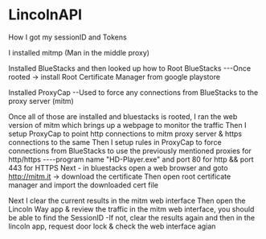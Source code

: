 # LincolnAPI

How I got my sessionID and Tokens

I installed mitmp (Man in the middle proxy)

Installed BlueStacks and then looked up how to Root BlueStacks
---Once rooted -> install Root Certificate Manager from google playstore

Installed ProxyCap
--Used to force any connections from BlueStacks to the proxy server (mitm)

Once all of those are installed and bluestacks is rooted, I ran the web version of mitm which brings up a webpage to monitor the traffic
Then I setup ProxyCap to point http connections to mitm proxy server & https connections to the same
Then I setup rules in ProxyCap to force connections from BlueStacks to use the previously mentioned proxies for http/https
----program name "HD-Player.exe" and port 80 for http && port 443 for HTTPS
Next - in bluestacks open a web browser and goto http://mitm.it -> download the certificate
Then open root certificate manager and import the downloaded cert file

Next I clear the current results in the mitm web interface
Then open the Lincoln Way app & review the traffic in the mitm web interface, you should be able to find the SessionID
-If not, clear the results again and then in the lincoln app, request door lock & check the web interface agian
